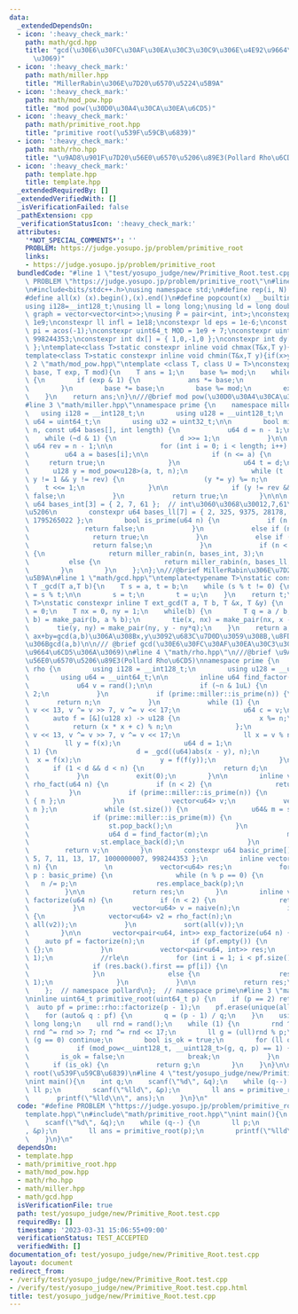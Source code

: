 ```yaml
---
data:
  _extendedDependsOn:
  - icon: ':heavy_check_mark:'
    path: math/gcd.hpp
    title: "gcd(\u30E6\u30FC\u30AF\u30EA\u30C3\u30C9\u306E\u4E92\u9664\u6CD5\u306A\
      \u3069)"
  - icon: ':heavy_check_mark:'
    path: math/miller.hpp
    title: "MillerRabin\u306E\u7D20\u6570\u5224\u5B9A"
  - icon: ':heavy_check_mark:'
    path: math/mod_pow.hpp
    title: "mod pow(\u30D0\u30A4\u30CA\u30EA\u6CD5)"
  - icon: ':heavy_check_mark:'
    path: math/primitive_root.hpp
    title: "primitive root(\u539F\u59CB\u6839)"
  - icon: ':heavy_check_mark:'
    path: math/rho.hpp
    title: "\u9AD8\u901F\u7D20\u56E0\u6570\u5206\u89E3(Pollard Rho\u6CD5)"
  - icon: ':heavy_check_mark:'
    path: template.hpp
    title: template.hpp
  _extendedRequiredBy: []
  _extendedVerifiedWith: []
  _isVerificationFailed: false
  _pathExtension: cpp
  _verificationStatusIcon: ':heavy_check_mark:'
  attributes:
    '*NOT_SPECIAL_COMMENTS*': ''
    PROBLEM: https://judge.yosupo.jp/problem/primitive_root
    links:
    - https://judge.yosupo.jp/problem/primitive_root
  bundledCode: "#line 1 \"test/yosupo_judge/new/Primitive_Root.test.cpp\"\n#define\
    \ PROBLEM \"https://judge.yosupo.jp/problem/primitive_root\"\n#line 2 \"template.hpp\"\
    \n#include<bits/stdc++.h>\nusing namespace std;\n#define rep(i, N)  for(int i=0;i<(N);i++)\n\
    #define all(x) (x).begin(),(x).end()\n#define popcount(x) __builtin_popcount(x)\n\
    using i128=__int128_t;\nusing ll = long long;\nusing ld = long double;\nusing\
    \ graph = vector<vector<int>>;\nusing P = pair<int, int>;\nconstexpr int inf =\
    \ 1e9;\nconstexpr ll infl = 1e18;\nconstexpr ld eps = 1e-6;\nconst long double\
    \ pi = acos(-1);\nconstexpr uint64_t MOD = 1e9 + 7;\nconstexpr uint64_t MOD2 =\
    \ 998244353;\nconstexpr int dx[] = { 1,0,-1,0 };\nconstexpr int dy[] = { 0,1,0,-1\
    \ };\ntemplate<class T>static constexpr inline void chmax(T&x,T y){if(x<y)x=y;}\n\
    template<class T>static constexpr inline void chmin(T&x,T y){if(x>y)x=y;}\n#line\
    \ 2 \"math/mod_pow.hpp\"\ntemplate <class T, class U = T>\nconstexpr U mod_pow(T\
    \ base, T exp, T mod){\n    T ans = 1;\n    base %= mod;\n    while (exp > 0)\
    \ {\n        if (exp & 1) {\n            ans *= base;\n            ans %= mod;\n\
    \        }\n        base *= base;\n        base %= mod;\n        exp >>= 1;\n\
    \    }\n    return ans;\n}\n///@brief mod pow(\u30D0\u30A4\u30CA\u30EA\u6CD5)\n\
    #line 3 \"math/miller.hpp\"\nnamespace prime {\n    namespace miller {\n     \
    \   using i128 = __int128_t;\n        using u128 = __uint128_t;\n        using\
    \ u64 = uint64_t;\n        using u32 = uint32_t;\n\n        bool miller_rabin(u64\
    \ n, const u64 bases[], int length) {\n            u64 d = n - 1;\n\n        \
    \    while (~d & 1) {\n                d >>= 1;\n            }\n\n           \
    \ u64 rev = n - 1;\n\n            for (int i = 0; i < length; i++) {\n       \
    \         u64 a = bases[i];\n\n                if (n <= a) {\n               \
    \     return true;\n                }\n                u64 t = d;\n          \
    \      u128 y = mod_pow<u128>(a, t, n);\n                while (t != n - 1 &&\
    \ y != 1 && y != rev) {\n                    (y *= y) %= n;\n                \
    \    t <<= 1;\n                }\n\n                if (y != rev && (~t & 1))return\
    \ false;\n            }\n            return true;\n        }\n\n\n        constexpr\
    \ u64 bases_int[3] = { 2, 7, 61 };  // int\u3060\u3068\u30012,7,61\u3067\u5341\
    \u5206\n        constexpr u64 bases_ll[7] = { 2, 325, 9375, 28178, 450775, 9780504,\
    \ 1795265022 };\n        bool is_prime(u64 n) {\n            if (n < 2) {\n  \
    \              return false;\n            }\n            else if (n == 2) {\n\
    \                return true;\n            }\n            else if (~n & 1) {\n\
    \                return false;\n            }\n            if (n < (1ul << 31))\
    \ {\n                return miller_rabin(n, bases_int, 3);\n            }\n  \
    \          else {\n                return miller_rabin(n, bases_ll, 7);\n    \
    \        }\n        }\n    };\n};\n///@brief MillerRabin\u306E\u7D20\u6570\u5224\
    \u5B9A\n#line 1 \"math/gcd.hpp\"\ntemplate<typename T>\nstatic constexpr inline\
    \ T _gcd(T a,T b){\n    T s = a, t = b;\n    while (s % t != 0) {\n        T u\
    \ = s % t;\n\n        s = t;\n        t = u;\n    }\n    return t;\n}\ntemplate<typename\
    \ T>\nstatic constexpr inline T ext_gcd(T a, T b, T &x, T &y) {\n    x = 1, y\
    \ = 0;\n    T nx = 0, ny = 1;\n    while(b) {\n        T q = a / b;\n        tie(a,\
    \ b) = make_pair(b, a % b);\n        tie(x, nx) = make_pair(nx, x - nx*q);\n \
    \       tie(y, ny) = make_pair(ny, y - ny*q);\n    }\n    return a;\n}\n/// @return\
    \ ax+by=gcd(a,b)\u306A\u308Bx,y\u3092\u683C\u7D0D\u3059\u308B,\u8FD4\u308A\u5024\
    \u306Bgcd(a,b)\n\n/// @brief gcd(\u30E6\u30FC\u30AF\u30EA\u30C3\u30C9\u306E\u4E92\
    \u9664\u6CD5\u306A\u3069)\n#line 4 \"math/rho.hpp\"\n///@brief \u9AD8\u901F\u7D20\
    \u56E0\u6570\u5206\u89E3(Pollard Rho\u6CD5)\nnamespace prime {\n    namespace\
    \ rho {\n        using i128 = __int128_t;\n        using u128 = __uint128_t;\n\
    \        using u64 = __uint64_t;\n\n        inline u64 find_factor(u64 n) {\n\
    \            u64 v = rand();\n\n            if (~n & 1uL) {\n                return\
    \ 2;\n            }\n            if (prime::miller::is_prime(n)) {\n         \
    \       return n;\n            }\n            while (1) {\n                v ^=\
    \ v << 13, v ^= v >> 7, v ^= v << 17;\n                u64 c = v;\n          \
    \      auto f = [&](u128 x) -> u128 {\n                    x %= n;\n         \
    \           return (x * x + c) % n;\n                };\n                v ^=\
    \ v << 13, v ^= v >> 7, v ^= v << 17;\n                ll x = v % n;\n       \
    \         ll y = f(x);\n                u64 d = 1;\n                while (d ==\
    \ 1) {\n                    d = _gcd((u64)abs(x - y), n);\n                  \
    \  x = f(x);\n                    y = f(f(y));\n                }\n          \
    \      if (1 < d && d < n) {\n                    return d;\n                }\n\
    \            }\n            exit(0);\n        }\n\n        inline vector<u64>\
    \ rho_fact(u64 n) {\n            if (n < 2) {\n                return {};\n  \
    \          }\n            if (prime::miller::is_prime(n)) {\n                return\
    \ { n };\n            }\n            vector<u64> v;\n            vector<u64> st{\
    \ n };\n            while (st.size()) {\n                u64& m = st.back();\n\
    \                if (prime::miller::is_prime(m)) {\n                    v.emplace_back(m);\n\
    \                    st.pop_back();\n                }\n                else {\n\
    \                    u64 d = find_factor(m);\n                    m /= d;\n  \
    \                  st.emplace_back(d);\n                }\n            }\n   \
    \         return v;\n        }\n        constexpr u64 basic_prime[] = { 2, 3,\
    \ 5, 7, 11, 13, 17, 1000000007, 998244353 };\n        inline vector<u64> naive(u64&\
    \ n) {\n            \n            vector<u64> res;\n            for (const auto&\
    \ p : basic_prime) {\n                while (n % p == 0) {\n                 \
    \   n /= p;\n                    res.emplace_back(p);\n                }\n   \
    \         }\n\n            return res;\n        }\n        inline vector<u64>\
    \ factorize(u64 n) {\n            if (n < 2) {\n                return {};\n \
    \           }\n            vector<u64> v = naive(n);\n            if (n != 1)\
    \ {\n                vector<u64> v2 = rho_fact(n);\n                v.insert(v.end(),\
    \ all(v2));\n            }\n            sort(all(v));\n            return v;\n\
    \        }\n\n        vector<pair<u64, int>> exp_factorize(u64 n) {\n        \
    \    auto pf = factorize(n);\n            if (pf.empty()) {\n                return\
    \ {};\n            }\n            vector<pair<u64, int>> res;\n            res.emplace_back(pf.front(),\
    \ 1);\n            //rle\n            for (int i = 1; i < pf.size(); i++) {\n\
    \                if (res.back().first == pf[i]) {\n                    res.back().second++;\n\
    \                }\n                else {\n                    res.emplace_back(pf[i],\
    \ 1);\n                }\n            }\n\n            return res;\n        }\n\
    \    };  // namespace pollard\n};  // namespace prime\n#line 3 \"math/primitive_root.hpp\"\
    \ninline uint64_t primitive_root(uint64_t p) {\n    if (p == 2) return 1;\n  \
    \  auto pf = prime::rho::factorize(p - 1);\n    pf.erase(unique(all(pf)), pf.end());\n\
    \    for (auto& q : pf) {\n        q = (p - 1) / q;\n    }\n    using ull = unsigned\
    \ long long;\n    ull rnd = rand();\n    while (1) {\n        rnd ^= rnd << 13;\
    \ rnd ^= rnd >> 7; rnd ^= rnd << 17;\n        ll g = (ull)rnd % p;\n        if\
    \ (g == 0) continue;\n        bool is_ok = true;\n        for (ll q : pf) {\n\
    \            if (mod_pow<__uint128_t, __uint128_t>(g, q, p) == 1) {\n        \
    \        is_ok = false;\n                break;\n            }\n        }\n  \
    \      if (is_ok) {\n            return g;\n        }\n    }\n}\n\n//@brief primitive\
    \ root(\u539F\u59CB\u6839)\n#line 4 \"test/yosupo_judge/new/Primitive_Root.test.cpp\"\
    \nint main(){\n    int q;\n    scanf(\"%d\", &q);\n    while (q--) {\n       \
    \ ll p;\n        scanf(\"%lld\", &p);\n        ll ans = primitive_root(p);\n \
    \       printf(\"%lld\\n\", ans);\n    }\n}\n"
  code: "#define PROBLEM \"https://judge.yosupo.jp/problem/primitive_root\"\n#include\"\
    template.hpp\"\n#include\"math/primitive_root.hpp\"\nint main(){\n    int q;\n\
    \    scanf(\"%d\", &q);\n    while (q--) {\n        ll p;\n        scanf(\"%lld\"\
    , &p);\n        ll ans = primitive_root(p);\n        printf(\"%lld\\n\", ans);\n\
    \    }\n}\n"
  dependsOn:
  - template.hpp
  - math/primitive_root.hpp
  - math/mod_pow.hpp
  - math/rho.hpp
  - math/miller.hpp
  - math/gcd.hpp
  isVerificationFile: true
  path: test/yosupo_judge/new/Primitive_Root.test.cpp
  requiredBy: []
  timestamp: '2023-03-31 15:06:55+09:00'
  verificationStatus: TEST_ACCEPTED
  verifiedWith: []
documentation_of: test/yosupo_judge/new/Primitive_Root.test.cpp
layout: document
redirect_from:
- /verify/test/yosupo_judge/new/Primitive_Root.test.cpp
- /verify/test/yosupo_judge/new/Primitive_Root.test.cpp.html
title: test/yosupo_judge/new/Primitive_Root.test.cpp
---
```

